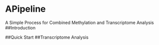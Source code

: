 # APipeline
A Simple Process for Combined Methylation and Transcriptome Analysis
##Introduction

##Quick Start
##Transcriptome Analysis
